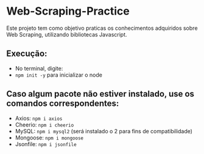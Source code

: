 # Web-Scraping-Practice
Este projeto tem como objetivo praticas os conhecimentos adquiridos sobre Web Scraping, utilizando bibliotecas Javascript.
## Execução:
* No terminal, digite:
* `npm init -y` para inicializar o node
## Caso algum pacote não estiver instalado, use os comandos correspondentes:
* Axios: `npm i axios`
* Cheerio: `npm i cheerio`
* MySQL: `npm i mysql2` (será instalado o 2 para fins de compatibilidade)
* Mongoose: `npm i mongoose`
* Jsonfile: `npm i jsonfile`
